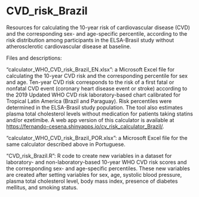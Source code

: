 # CVD_risk_Brazil
Resources for calculating the 10-year risk of cardiovascular disease (CVD) and the corresponding sex- and age-specific percentile, according to the risk distribution among participants in the ELSA-Brasil study without atherosclerotic cardiovascular disease at baseline.

Files and descriptions:

“calculator_WHO_CVD_risk_Brazil_EN.xlsx”: a Microsoft Excel file for calculating the 10-year CVD risk and the corresponding percentile for sex and age. Ten-year CVD risk corresponds to the risk of a first fatal or nonfatal CVD event (coronary heart disease event or stroke) according to the 2019 Updated WHO CVD risk laboratory-based chart calibrated for Tropical Latin America (Brazil and Paraguay). Risk percentiles were determined in the ELSA-Brasil study population. The tool also estimates plasma total cholesterol levels without medication for patients taking statins and/or ezetimibe. A web app version of this calculator is available at https://fernando-cesena.shinyapps.io/cv_risk_calculator_Brazil/.

“calculator_WHO_CVD_risk_Brazil_POR.xlsx”: a Microsoft Excel file for the same calculator described above in Portuguese.

“CVD_risk_Brazil.R”: R code to create new variables in a dataset for laboratory- and non-laboratory-based 10-year WHO CVD risk scores and the corresponding sex- and age-specific percentiles. These new variables are created after setting variables for sex, age, systolic blood pressure, plasma total cholesterol level, body mass index, presence of diabetes mellitus, and smoking status.
